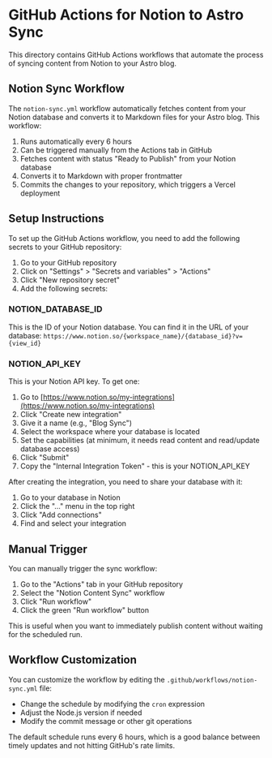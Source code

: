 # GitHub Actions for Notion to Astro Sync

This directory contains GitHub Actions workflows that automate the process of syncing content from Notion to your Astro blog.

## Notion Sync Workflow

The `notion-sync.yml` workflow automatically fetches content from your Notion database and converts it to Markdown files for your Astro blog. This workflow:

1. Runs automatically every 6 hours
2. Can be triggered manually from the Actions tab in GitHub
3. Fetches content with status "Ready to Publish" from your Notion database
4. Converts it to Markdown with proper frontmatter
5. Commits the changes to your repository, which triggers a Vercel deployment

## Setup Instructions

To set up the GitHub Actions workflow, you need to add the following secrets to your GitHub repository:

1. Go to your GitHub repository
2. Click on "Settings" > "Secrets and variables" > "Actions"
3. Click "New repository secret"
4. Add the following secrets:

### NOTION_DATABASE_ID

This is the ID of your Notion database. You can find it in the URL of your database:
`https://www.notion.so/{workspace_name}/{database_id}?v={view_id}`

### NOTION_API_KEY

This is your Notion API key. To get one:

1. Go to [https://www.notion.so/my-integrations](https://www.notion.so/my-integrations)
2. Click "Create new integration"
3. Give it a name (e.g., "Blog Sync")
4. Select the workspace where your database is located
5. Set the capabilities (at minimum, it needs read content and read/update database access)
6. Click "Submit"
7. Copy the "Internal Integration Token" - this is your NOTION_API_KEY

After creating the integration, you need to share your database with it:

1. Go to your database in Notion
2. Click the "..." menu in the top right
3. Click "Add connections"
4. Find and select your integration

## Manual Trigger

You can manually trigger the sync workflow:

1. Go to the "Actions" tab in your GitHub repository
2. Select the "Notion Content Sync" workflow
3. Click "Run workflow"
4. Click the green "Run workflow" button

This is useful when you want to immediately publish content without waiting for the scheduled run.

## Workflow Customization

You can customize the workflow by editing the `.github/workflows/notion-sync.yml` file:

- Change the schedule by modifying the `cron` expression
- Adjust the Node.js version if needed
- Modify the commit message or other git operations

The default schedule runs every 6 hours, which is a good balance between timely updates and not hitting GitHub's rate limits.
